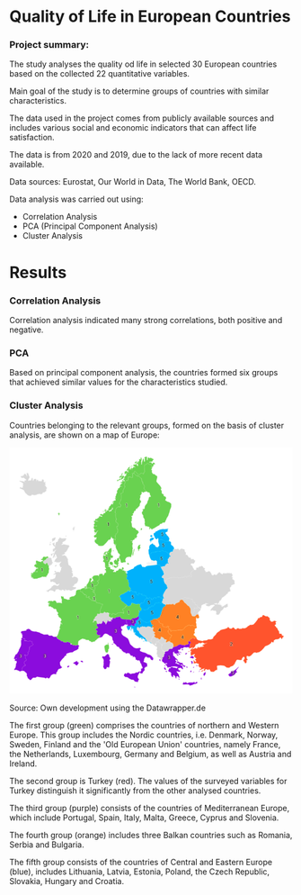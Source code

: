 # Quality of Life in European Countries

### Project summary:

The study analyses the quality od life in selected 30 European countries based on the collected 22 quantitative variables. <br>

Main goal of the study is to determine groups of countries with similar characteristics. <br>

The data used in the project comes from publicly available sources and includes various social and economic indicators that can affect life satisfaction.<br>

The data is from 2020 and 2019, due to the lack of more recent data available. <br>

Data sources: Eurostat, Our World in Data, The World Bank, OECD. <br>

Data analysis was carried out using:
- Correlation Analysis 
- PCA (Principal Component Analysis)
- Cluster Analysis



# Results

### Correlation Analysis

Correlation analysis indicated many strong correlations, both positive and negative.

### PCA

Based on principal component analysis, the countries formed six groups that achieved similar values for the characteristics studied.


### Cluster Analysis

Countries belonging to the relevant groups, formed on the basis of cluster analysis, are shown on a map of Europe:

![Life Map](images/life_map.png)

Source: Own development using the Datawrapper.de


The first group (green) comprises the countries of northern and Western Europe. This group includes the Nordic countries, i.e. Denmark, Norway, Sweden, Finland and the 'Old European Union' countries, namely France, the Netherlands, Luxembourg, Germany and Belgium, as well as Austria and Ireland.

The second group is Turkey (red). The values of the surveyed variables for Turkey distinguish it significantly from the other analysed countries.

The third group (purple) consists of the countries of Mediterranean Europe, which include Portugal, Spain, Italy, Malta, Greece, Cyprus and Slovenia.

The fourth group (orange) includes three Balkan countries such as Romania, Serbia and Bulgaria.

The fifth group consists of the countries of Central and Eastern Europe (blue), includes Lithuania, Latvia, Estonia, Poland, the Czech Republic, Slovakia, Hungary and Croatia.
